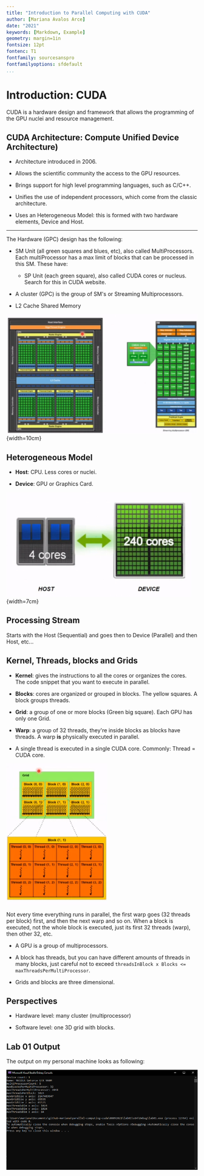 ```yaml
---
title: "Introduction to Parallel Computing with CUDA"
author: [Mariana Avalos Arce]
date: "2021"
keywords: [Markdown, Example]
geometry: margin=1in
fontsize: 12pt
fontenc: T1
fontfamily: sourcesanspro  
fontfamilyoptions: sfdefault
...
```


# Introduction: CUDA

CUDA is a hardware design and framework that allows the programming of the GPU nuclei and resource management.

## CUDA Architecture: Compute Unified Device Architecture)

- Architecture introduced in 2006.

- Allows the scientific community the access to the GPU resources.

- Brings support for high level programming languages, such as C/C++.

- Unifies the use of independent processors, which come from the classic architecture.

- Uses an Heterogeneous Model: this is formed with two hardware elements, Device and Host.

---

The Hardware (GPC) design has the following:

- SM Unit (all green squares and blues, etc), also called MultiProcessors. Each multiProcessor has a max limit of blocks that can be processed in this SM. These have:

    - SP Unit (each green square), also called CUDA cores or nucleus. Search for this in CUDA website.

- A cluster (GPC) is the group of SM's or Streaming Multiprocessors.

- L2 Cache Shared Memory

![Image](res/1.png){width=10cm}

## Heterogeneous Model

- **Host**: CPU. Less cores or nuclei.

- **Device**: GPU or Graphics Card.

![Image](res/2.png){width=7cm}

## Processing Stream

Starts with the Host (Sequential) and goes then to Device (Parallel) and then Host, etc...

## Kernel, Threads, blocks and Grids

- **Kernel**: gives the instructions to all the cores or organizes the cores. The code snippet that you want to execute in parallel.

- **Blocks**: cores are organized or grouped in blocks. The yellow squares. A block groups threads.

- **Grid**: a group of one or more blocks (Green big square). Each GPU has only one Grid.

- **Warp**: a group of 32 threads, they're inside blocks as blocks have threads. A warp **is** physically executed in parallel.

- A single thread is executed in a single CUDA core. Commonly: Thread = CUDA core.

![Image](res/3.png)

Not every time everything runs in parallel, the first warp goes (32 threads per block) first, and then the next warp and so on. When a block is executed, not the whole block is executed, just its first 32 threads (warp), then other 32, etc.

 - A GPU is a group of multiprocessors.

- A block has threads, but you can have different amounts of threads in many blocks, just careful not to exceed `threadsInBlock x Blocks <= maxThreadsPerMultiProcessor`.

- Grids and blocks are three dimensional.

## Perspectives

- Hardware level: many cluster (multiprocessor)

- Software level: one 3D grid with blocks. 

## Lab 01 Output

The output on my personal machine looks as following: 

![Image](res/output.png) 